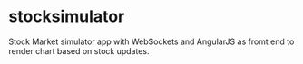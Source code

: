 stocksimulator
==============

Stock Market simulator app with WebSockets and AngularJS as fromt end to render chart based on stock updates.
